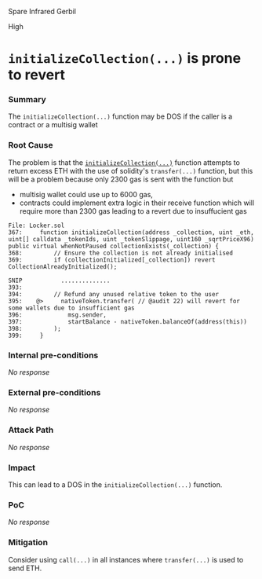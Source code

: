 Spare Infrared Gerbil

High

# `initializeCollection(...)` is prone to revert

### Summary

The `initializeCollection(...)` function may be DOS if the caller is a contract or a multisig wallet

### Root Cause

The problem is that the [`initializeCollection(...)`](https://github.com/sherlock-audit/2024-08-flayer/blob/main/flayer/src/contracts/Locker.sol#L395-L398) function attempts to return excess ETH with the use of solidity's `transfer(...)` function, but this will be a problem because only 2300 gas is sent with the function but 
- multisig wallet could use up to 6000 gas, 
- contracts could implement extra logic in their receive function which will require more than 2300 gas leading to a revert due to insuffucient gas

```solidity
File: Locker.sol
367:     function initializeCollection(address _collection, uint _eth, uint[] calldata _tokenIds, uint _tokenSlippage, uint160 _sqrtPriceX96) public virtual whenNotPaused collectionExists(_collection) {
368:         // Ensure the collection is not already initialised
369:         if (collectionInitialized[_collection]) revert CollectionAlreadyInitialized();

SNIP           ..............
393: 
394:         // Refund any unused relative token to the user
395:    @>     nativeToken.transfer( // @audit 22) will revert for some wallets due to insufficient gas
396:             msg.sender,
397:             startBalance - nativeToken.balanceOf(address(this))
398:         );
399:     }

```

### Internal pre-conditions

_No response_

### External pre-conditions

_No response_

### Attack Path

_No response_

### Impact

This can lead to a DOS in the `initializeCollection(...)` function.

### PoC

_No response_

### Mitigation

Consider using `call(...)` in all instances where `transfer(...)` is used to send ETH.